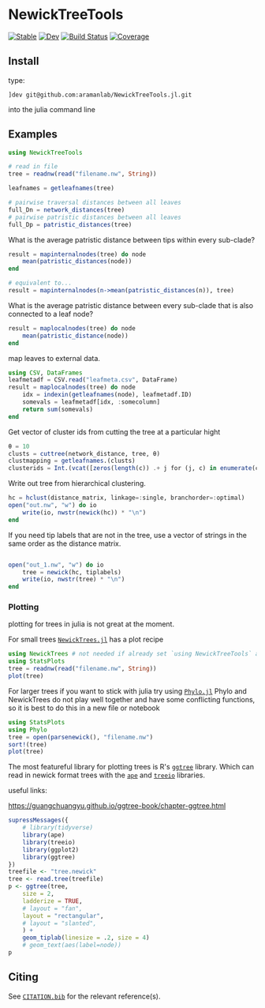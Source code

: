 # NewickTreeTools

[![Stable](https://img.shields.io/badge/docs-stable-blue.svg)](https://aramanlab.github.io/NewickTreeTools.jl/stable)
[![Dev](https://img.shields.io/badge/docs-dev-blue.svg)](https://aramanlab.github.io/NewickTreeTools.jl/dev)
[![Build Status](https://github.com/aramanlab/NewickTreeTools.jl/actions/workflows/CI.yml/badge.svg?branch=main)](https://github.com/aramanlab/NewickTreeTools.jl/actions/workflows/CI.yml?query=branch%3Amain)
[![Coverage](https://codecov.io/gh/aramanlab/NewickTreeTools.jl/branch/main/graph/badge.svg)](https://codecov.io/gh/aramanlab/NewickTreeTools.jl)

## Install

type:

```julia-repl
]dev git@github.com:aramanlab/NewickTreeTools.jl.git
```

into the julia command line

## Examples

```julia
using NewickTreeTools

# read in file
tree = readnw(read("filename.nw", String))

leafnames = getleafnames(tree)

# pairwise traversal distances between all leaves
full_Dn = network_distances(tree)
# pairwise patristic distances between all leaves
full_Dp = patristic_distances(tree)
```

What is the average patristic distance between tips within every sub-clade?

```julia
result = mapinternalnodes(tree) do node
    mean(patristic_distances(node))
end

# equivalent to...
result = mapinternalnodes(n->mean(patristic_distances(n)), tree)
```
What is the average patristic distance between every sub-clade that is also connected to a leaf node?

```julia
result = maplocalnodes(tree) do node
    mean(patristic_distance(node))
end
```
map leaves to external data.

```julia
using CSV, DataFrames
leafmetadf = CSV.read("leafmeta.csv", DataFrame)
result = maplocalnodes(tree) do node
    idx = indexin(getleafnames(node), leafmetadf.ID)
    somevals = leafmetadf[idx, :somecolumn]
    return sum(somevals)
end
```

Get vector of cluster ids from cutting the tree at a particular hight
```julia
θ = 10
clusts = cuttree(network_distance, tree, θ)
clustmapping = getleafnames.(clusts)
clusterids = Int.(vcat([zeros(length(c)) .+ j for (j, c) in enumerate(clustmapping)]...));
```

Write out tree from hierarchical clustering.

```julia
hc = hclust(distance_matrix, linkage=:single, branchorder=:optimal)
open("out.nw", "w") do io
    write(io, nwstr(newick(hc)) * "\n")
end
```

If you need tip labels that are not in the tree, use a vector of strings in the same order as the distance matrix.

```julia

open("out_1.nw", "w") do io
    tree = newick(hc, tiplabels)
    write(io, nwstr(tree) * "\n")
end
```

### Plotting

plotting for trees in julia is not great at the moment.

For small trees [`NewickTrees.jl`](https://github.com/arzwa/NewickTree.jl) has a plot recipe

```julia
using NewickTrees # not needed if already set `using NewickTreeTools` as NewickTrees is reexported from this package
using StatsPlots
tree = readnw(read("filename.nw", String))
plot(tree)
```

For larger trees if you want to stick with julia try using [`Phylo.jl`](https://docs.ecojulia.org/Phylo.jl/stable/)
Phylo and NewickTrees do not play well together and have some conflicting functions, 
so it is best to do this in a new file or notebook

```julia
using StatsPlots
using Phylo
tree = open(parsenewick(), "filename.nw")
sort!(tree)
plot(tree)
```

The most featureful library for plotting trees is R's [`ggtree`](https://bioconductor.org/packages/release/bioc/html/ggtree.html) library. 
Which can read in newick format trees with the [`ape`](https://www.rdocumentation.org/packages/ape/versions/5.6-2) and [`treeio`](https://bioconductor.org/packages/release/bioc/html/treeio.html) libraries.

useful links:

https://guangchuangyu.github.io/ggtree-book/chapter-ggtree.html

```R
supressMessages({
    # library(tidyverse)
    library(ape)
    library(treeio)
    library(ggplot2)
    library(ggtree)
})
treefile <- "tree.newick"
tree <- read.tree(treefile)
p <- ggtree(tree,
    size = 2,
    ladderize = TRUE,
    # layout = "fan",
    layout = "rectangular",
    # layout = "slanted",
    ) +
    geom_tiplab(linesize = .2, size = 4)
    # geom_text(aes(label=node))
p
```


## Citing

See [`CITATION.bib`](CITATION.bib) for the relevant reference(s).
